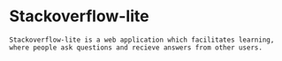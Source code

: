 # Stackoverflow-lite

    Stackoverflow-lite is a web application which facilitates learning, where people ask questions and recieve answers from other users.